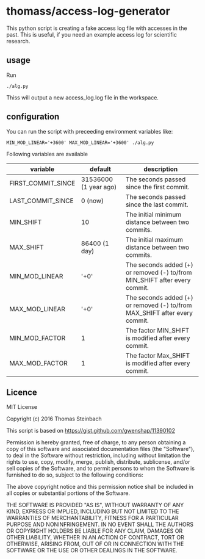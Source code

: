 # thomass/access-log-generator

This python script is creating a fake access log file with accesses in the past.
This is useful, if you need an example access log for scientific research.

## usage

Run

    ./alg.py

Thiss will output a new access_log.log file in the workspace.

## configuration

You can run the script with preceeding environment variables like:

    MIN_MOD_LINEAR='+3600' MAX_MOD_LINEAR='+3600' ./alg.py

Following variables are available

| variable | default | description |
|----------|---------|-------------|
| FIRST_COMMIT_SINCE | 31536000 (1 year ago) | The seconds passed since the first commit. |
| LAST_COMMIT_SINCE | 0 (now) | The seconds passed since the last commit. |
| MIN_SHIFT | 10 | The initial minimum distance between two commits. |
| MAX_SHIFT | 86400 (1 day) | The initial maximum distance between two commits. |
| MIN_MOD_LINEAR | '+0' | The seconds added (+) or removed (-) to/from MIN_SHIFT after every commit. |
| MAX_MOD_LINEAR | '+0' | The seconds added (+) or removed (-) to/from MAX_SHIFT after every commit. |
| MIN_MOD_FACTOR | 1 | The factor MIN_SHIFT is modified after every commit. |
| MAX_MOD_FACTOR | 1 | The factor Max_SHIFT is modified after every commit. |

## Licence

MIT License

Copyright (c) 2016 Thomas Steinbach

This script is based on https://gist.github.com/gwenshap/11390102

Permission is hereby granted, free of charge, to any person obtaining a copy
of this software and associated documentation files (the "Software"), to deal
in the Software without restriction, including without limitation the rights
to use, copy, modify, merge, publish, distribute, sublicense, and/or sell
copies of the Software, and to permit persons to whom the Software is
furnished to do so, subject to the following conditions:

The above copyright notice and this permission notice shall be included in all
copies or substantial portions of the Software.

THE SOFTWARE IS PROVIDED "AS IS", WITHOUT WARRANTY OF ANY KIND, EXPRESS OR
IMPLIED, INCLUDING BUT NOT LIMITED TO THE WARRANTIES OF MERCHANTABILITY,
FITNESS FOR A PARTICULAR PURPOSE AND NONINFRINGEMENT. IN NO EVENT SHALL THE
AUTHORS OR COPYRIGHT HOLDERS BE LIABLE FOR ANY CLAIM, DAMAGES OR OTHER
LIABILITY, WHETHER IN AN ACTION OF CONTRACT, TORT OR OTHERWISE, ARISING FROM,
OUT OF OR IN CONNECTION WITH THE SOFTWARE OR THE USE OR OTHER DEALINGS IN THE
SOFTWARE.
